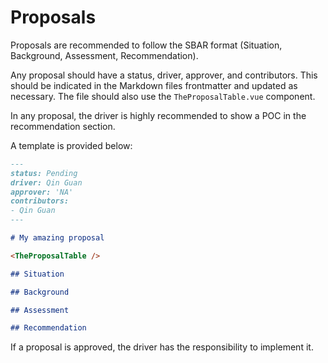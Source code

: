 # Proposals

Proposals are recommended to follow the SBAR format (Situation, Background, Assessment, Recommendation).

Any proposal should have a status, driver, approver, and contributors. This should be indicated in the Markdown files frontmatter and updated as necessary. The file should also use the `TheProposalTable.vue` component.

In any proposal, the driver is highly recommended to show a POC in the recommendation section.

A template is provided below:

```md
---
status: Pending
driver: Qin Guan
approver: 'NA'
contributors:
- Qin Guan
---

# My amazing proposal

<TheProposalTable />

## Situation

## Background

## Assessment

## Recommendation
```

If a proposal is approved, the driver has the responsibility to implement it. 
